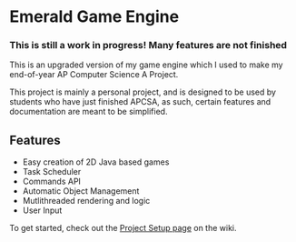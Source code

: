 # Emerald Game Engine

### This is still a work in progress! Many features are not finished

This is an upgraded version of my game engine which I used to make my end-of-year AP Computer Science A Project.

This project is mainly a personal project, and is designed to be used by students who have just finished APCSA, as such, certain features and documentation are meant to be simplified. 

## Features
* Easy creation of 2D Java based games
* Task Scheduler 
* Commands API
* Automatic Object Management
* Mutlithreaded rendering and logic
* User Input

To get started, check out the [Project Setup page](https://github.com/EmeraldWither/Emerald-Game-Engine/wiki/1.-Project-Setup) on the wiki.
